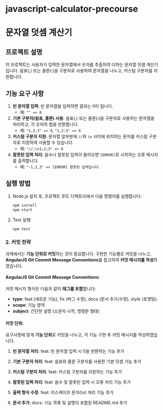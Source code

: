 # javascript-calculator-precourse

# 문자열 덧셈 계산기

## 프로젝트 설명
이 프로젝트는 사용자가 입력한 문자열에서 숫자를 추출하여 더하는 문자열 덧셈 계산기입니다. 쉼표(,) 또는 콜론(:)을 구분자로 사용하여 문자열을 나누고, 커스텀 구분자를 지원합니다.

## 기능 요구 사항
1. **빈 문자열 입력**: 빈 문자열을 입력하면 결과는 0이 됩니다.
   - 예: `"" => 0`
2. **기본 구분자(쉼표, 콜론) 사용**: 쉼표(,) 또는 콜론(:)을 구분자로 사용하는 문자열을 처리하고, 각 숫자의 합을 반환합니다.
   - 예: `"1,2,3" => 6`, `"1,2:3" => 6`
3. **커스텀 구분자 지원**: 문자열 앞부분에 `//`와 `\n` 사이에 위치하는 문자를 커스텀 구분자로 지정하여 사용할 수 있습니다.
   - 예: `"//;\n1;2;3" => 6`
4. **잘못된 입력 처리**: 음수나 잘못된 입력이 들어오면 `[ERROR]`로 시작하는 오류 메시지를 출력합니다.
   - 예: `"-1,2,3" => [ERROR] 잘못된 입력입니다.`

## 실행 방법
1. Node.js 설치 후, 프로젝트 루트 디렉토리에서 다음 명령어를 실행합니다:
   ```bash
   npm install
   npm start
2. Test 실행:
   ```bash
   npm test

   
### 2. 커밋 전략
과제에서는 **기능 단위로 커밋**하는 것이 중요합니다. 구현한 기능별로 커밋을 나누고, **AngularJS Git Commit Message Conventions**를 참고하여 **커밋 메시지를 작성**하였습니다.

#### AngularJS Git Commit Message Conventions:
커밋 메시지 형식은 다음과 같이 **태그를 포함**합니다:

- **type**: feat (새로운 기능), fix (버그 수정), docs (문서 추가/수정), style (포맷팅).
- **scope**: 기능 영역
- **subject**: 간단한 설명 (소문자 시작, 명령문 형태)

#### 커밋 단위:
요구사항에 맞게 **기능 단위**로 커밋을 나누고, 각 기능 구현 후 커밋 메시지를 작성하였습니다.

1. **빈 문자열 처리**:
feat: 빈 문자열 입력 시 0을 반환하는 기능 추가


2. **기본 구분자 처리**:
feat: 쉼표와 콜론 구분자를 사용한 기본 덧셈 기능 추가


3. **커스텀 구분자 처리**:
feat: 커스텀 구분자를 지원하는 기능 추가


4. **잘못된 입력 처리**:
feat: 음수 및 잘못된 입력 시 오류 처리 기능 추가


5. **출력 형식 수정**:
feat: 이스케이프 문자(\\n) 처리 기능 추가


6. **문서 추가**:
docs: 기능 목록 및 설명이 포함된 README.md 추가
